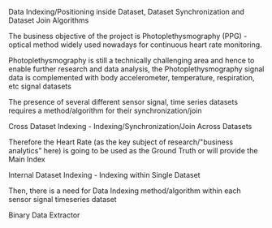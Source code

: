 Data Indexing/Positioning inside Dataset, Dataset Synchronization and Dataset Join Algorithms 

The business objective of the project is Photoplethysmography (PPG) - optical method widely used nowadays for continuous heart rate monitoring.

Photoplethysmography is still a technically challenging area and hence to enable further research and data analysis, the Photoplethysmography signal data is complemented with body accelerometer, temperature, respiration, etc signal datasets 

The presence of several different sensor signal, time series datasets requires a method/algorithm for their synchronization/join   

Cross Dataset Indexing - Indexing/Synchronization/Join Across Datasets

Therefore the Heart Rate (as the key subject of research/"business analytics" here) is going to be used as the Ground Truth or will provide the Main Index 

Internal Dataset Indexing - Indexing within Single Dataset

Then, there is a need for Data Indexing method/algorithm within each sensor signal timeseries dataset 

Binary Data Extractor